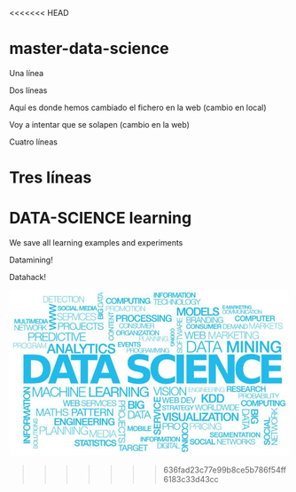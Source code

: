 <<<<<<< HEAD
# master-data-science

Una línea

Dos líneas

Aquí es donde hemos cambiado el fichero en la web (cambio en local)

Voy a intentar que se solapen  (cambio en la web)

Cuatro líneas

Tres líneas
=======
# DATA-SCIENCE learning

We save all learning examples and experiments

Datamining!

Datahack!

![Alt text](1*E1haIGB9K4K89PsFZgm-pw.jpeg?raw=true "Datascience")


>>>>>>> 636fad23c77e99b8ce5b786f54ff6183c33d43cc
